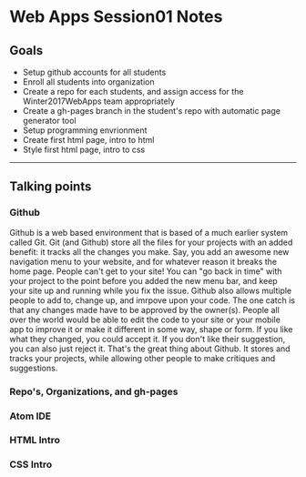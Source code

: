 # Web Apps Session01 Notes

## Goals
- Setup github accounts for all students
- Enroll all students into organization
- Create a repo for each students, and assign access for the Winter2017WebApps team appropriately
- Create a gh-pages branch in the student's repo with automatic page generator tool
- Setup programming envrionment
- Create first html page, intro to html
- Style first html page, intro to css

---

## Talking points
### Github
Github is a web based environment that is based of a much earlier system called Git. Git (and Github) store all the files for your projects with an added benefit: it tracks all the changes you make. Say, you add an awesome new navigation menu to your website, and for whatever reason it breaks the home page. People can't get to your site! You can "go back in time" with your project to the point before you added the new menu bar, and keep your site up and running while you fix the issue. Github also allows multiple people to add to, change up, and imrpove upon your code. The one catch is that any changes made have to be approved by the owner(s). People all over the world would be able to edit the code to your site or your mobile app to improve it or make it different in some way, shape or form. If you like what they changed, you could accept it. If you don't like their suggestion, you can also just reject it. That's the great thing about Github. It stores and tracks your projects, while allowing other people to make critiques and suggestions.

### Repo's, Organizations, and gh-pages


### Atom IDE


### HTML Intro


### CSS Intro
